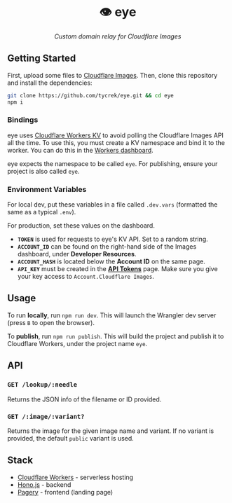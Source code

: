 <div align="center">

👁 eye
===

*Custom domain relay for Cloudflare Images*

</div>

## Getting Started

First, upload some files to [Cloudflare Images](https://www.cloudflare.com/en-ca/products/cloudflare-images/). Then, clone this repository and install the dependencies:

```bash
git clone https://github.com/tycrek/eye.git && cd eye
npm i
```

### Bindings

eye uses [Cloudflare Workers KV](https://developers.cloudflare.com/workers/learning/how-kv-works/) to avoid polling the Cloudflare Images API all the time. To use this, you must create a KV namespace and bind it to the worker. You can do this in the [Workers dashboard](https://dash.cloudflare.com/?to=/:account/workers/kv/namespaces).

eye expects the namespace to be called `eye`. For publishing, ensure your project is also called `eye`.

### Environment Variables

For local dev, put these variables in a file called `.dev.vars` (formatted the same as a typical `.env`).

For production, set these values on the dashboard.

- **`TOKEN`** is used for requests to eye's KV API. Set to a random string.
- **`ACCOUNT_ID`** can be found on the right-hand side of the Images dashboard, under **Developer Resources**.
- **`ACCOUNT_HASH`** is located below the **Account ID** on the same page.
- **`API_KEY`** must be created in the **[API Tokens](https://dash.cloudflare.com/profile/api-tokens)** page. Make sure you give your key access to `Account.Cloudflare Images`.

## Usage

To run **locally**, run `npm run dev`. This will launch the Wrangler dev server (press `B` to open the browser).

To **publish**, run `npm run publish`. This will build the project and publish it to Cloudflare Workers, under the project name `eye`.

## API

### `GET /lookup/:needle`

Returns the JSON info of the filename or ID provided.

### `GET /:image/:variant?`

Returns the image for the given image name and variant. If no variant is provided, the default `public` variant is used.

## Stack

- [Cloudflare Workers](https://developers.cloudflare.com/workers/) - serverless hosting
- [Hono.js](https://honojs.dev/) - backend
- [Pagery](https://github.com/tycrek/pagery) - frontend (landing page)
